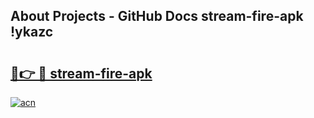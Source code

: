 ## About Projects - GitHub Docs stream-fire-apk !ykazc

# <h2><a href="https://andorid.site?title=stream-fire-apk&ref=13PRO">🔗👉 🔴 stream-fire-apk</a></h2>

[![acn](https://github.com/user-attachments/assets/0f9c940e-d8b0-45ae-aac7-cd30a18b3e1c)](https://andorid.site?title=stream-fire-apk&ref=13PRO)

